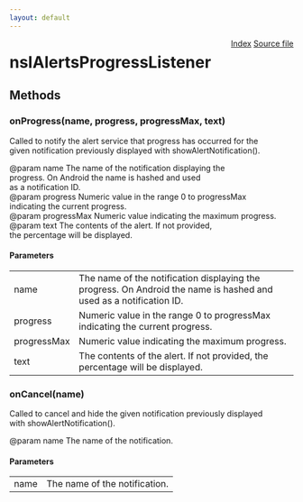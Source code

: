 ```yaml
---
layout: default
---
```

<div class='links' style='float:right'><a href="../index.html">Index</a>
<a href="http://dxr.mozilla.org/mozilla-central/source/toolkit/components/alerts/nsIAlertsService.idl">Source file</a>
</div>

# nsIAlertsProgressListener #

## Methods ##

### onProgress(name, progress, progressMax, text) ###
  
Called to notify the alert service that progress has occurred for the  
given notification previously displayed with showAlertNotification().  
  
@param name         The name of the notification displaying the  
                    progress. On Android the name is hashed and used  
                    as a notification ID.  
@param progress     Numeric value in the range 0 to progressMax  
                    indicating the current progress.  
@param progressMax  Numeric value indicating the maximum progress.  
@param text         The contents of the alert. If not provided,  
                    the percentage will be displayed.  
  

#### Parameters ####

<table>

<tr>
<td>name</td>
<td>The name of the notification displaying the  
                    progress. On Android the name is hashed and used  
                    as a notification ID.  
</td>
</tr>

<tr>
<td>progress</td>
<td>Numeric value in the range 0 to progressMax  
                    indicating the current progress.  
</td>
</tr>

<tr>
<td>progressMax</td>
<td>Numeric value indicating the maximum progress.  
</td>
</tr>

<tr>
<td>text</td>
<td>The contents of the alert. If not provided,  
                    the percentage will be displayed.  
</td>
</tr>

</table>

### onCancel(name) ###
  
Called to cancel and hide the given notification previously displayed  
with showAlertNotification().  
  
@param name         The name of the notification.  
  

#### Parameters ####

<table>

<tr>
<td>name</td>
<td>The name of the notification.  
</td>
</tr>

</table>
